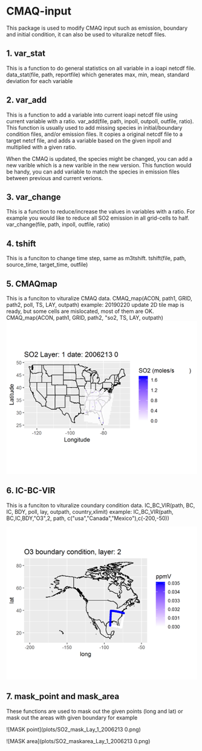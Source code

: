 # CMAQ-input
This package is used to modify CMAQ input such as emission, boundary and initial condition, it can also be used to vituralize netcdf files.
<!--- comment out
## This is test
![](https://github.com/JiaoyanHuang/MOVESdata/blob/master/plots/2025_PM2.5_emission.png)
--->
## 1. var_stat <br />
This is a function to do general statistics on all variable in a ioapi netcdf file.
data_stat(file, path, reportfile) which generates max, min, mean, standard deviation for each variable

## 2. var_add <br />
This is a function to add a variable into current ioapi netcdf file using current variable with a ratio.
var_add(file, path, inpoll, outpoll, outfile, ratio). This function is usually used to add missing species in initial/boundary condition files, and/or emission files. It copies a original netcdf file to a target netcf file, and adds a variable based on the given inpoll and multiplied with a given ratio. 

When the CMAQ is updated, the species might be changed, you can add a new varible which is a new varible in the new version. This function would be handy, you can add variable to match the species in emission files between previous and current verions.

## 3. var_change <br />
This is a function to reduce/increase the values in variables with a ratio. For example you would like to reduce all SO2 emission in all grid-cells to half. 
var_change(file, path, inpoll, outfile, ratio)

## 4. tshift <br />
This is a funciton to change time step, same as m3tshift.
tshift(file, path, source_time, target_time, outfile)

## 5. CMAQmap <br />
This is a funciton to vituralize CMAQ data.
CMAQ_map(ACON, path1, GRID, path2, poll, TS, LAY, outpath)
example:
20190220 update 2D tile map is ready, but some cells are mislocated, most of them are OK.
CMAQ_map(ACON, path1, GRID, path2, "so2, TS, LAY, outpath)
![SO2 tile map](plots/SO2_Lay_1_2006213%200.png)

## 6. IC-BC-VIR <br />
This is a funciton to vituralize coundary condition data.
IC_BC_VIR(path, BC, IC, BDY, poll, lay, outpath, country,xlimit)
example:
IC_BC_VIR(path, BC,IC,BDY,"O3",2, path, c("usa","Canada","Mexico"),c(-200,-50))

![SO2 boundary_condition](plots/BCON_D502a_CMAQ-BENCHMARK_profile.png)

## 7. mask_point and mask_area <br />
These functions are used to mask out the given points (long and lat) or mask out the areas with given boundary for example

![MASK point](plots/SO2_mask_Lay_1_2006213 0.png)

![MASK area](plots/SO2_maskarea_Lay_1_2006213 0.png)
